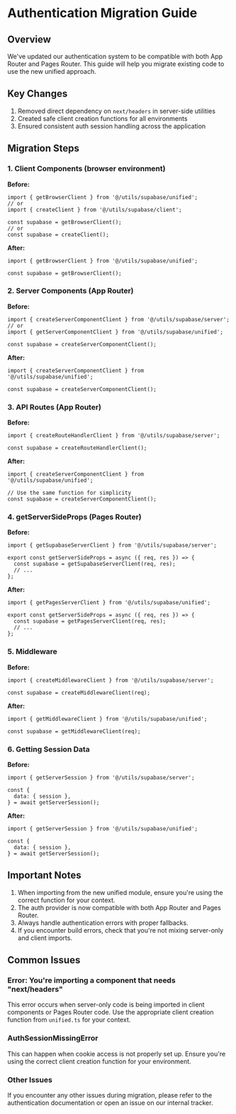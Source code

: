 # Authentication Migration Guide

## Overview

We've updated our authentication system to be compatible with both App Router and Pages Router. This guide will help you migrate existing code to use the new unified approach.

## Key Changes

1. Removed direct dependency on `next/headers` in server-side utilities
2. Created safe client creation functions for all environments
3. Ensured consistent auth session handling across the application

## Migration Steps

### 1. Client Components (browser environment)

**Before:**

```tsx
import { getBrowserClient } from '@/utils/supabase/unified';
// or
import { createClient } from '@/utils/supabase/client';

const supabase = getBrowserClient();
// or
const supabase = createClient();
```

**After:**

```tsx
import { getBrowserClient } from '@/utils/supabase/unified';

const supabase = getBrowserClient();
```

### 2. Server Components (App Router)

**Before:**

```tsx
import { createServerComponentClient } from '@/utils/supabase/server';
// or
import { getServerComponentClient } from '@/utils/supabase/unified';

const supabase = createServerComponentClient();
```

**After:**

```tsx
import { createServerComponentClient } from '@/utils/supabase/unified';

const supabase = createServerComponentClient();
```

### 3. API Routes (App Router)

**Before:**

```tsx
import { createRouteHandlerClient } from '@/utils/supabase/server';

const supabase = createRouteHandlerClient();
```

**After:**

```tsx
import { createServerComponentClient } from '@/utils/supabase/unified';

// Use the same function for simplicity
const supabase = createServerComponentClient();
```

### 4. getServerSideProps (Pages Router)

**Before:**

```tsx
import { getSupabaseServerClient } from '@/utils/supabase/server';

export const getServerSideProps = async ({ req, res }) => {
  const supabase = getSupabaseServerClient(req, res);
  // ...
};
```

**After:**

```tsx
import { getPagesServerClient } from '@/utils/supabase/unified';

export const getServerSideProps = async ({ req, res }) => {
  const supabase = getPagesServerClient(req, res);
  // ...
};
```

### 5. Middleware

**Before:**

```tsx
import { createMiddlewareClient } from '@/utils/supabase/server';

const supabase = createMiddlewareClient(req);
```

**After:**

```tsx
import { getMiddlewareClient } from '@/utils/supabase/unified';

const supabase = getMiddlewareClient(req);
```

### 6. Getting Session Data

**Before:**

```tsx
import { getServerSession } from '@/utils/supabase/server';

const {
  data: { session },
} = await getServerSession();
```

**After:**

```tsx
import { getServerSession } from '@/utils/supabase/unified';

const {
  data: { session },
} = await getServerSession();
```

## Important Notes

1. When importing from the new unified module, ensure you're using the correct function for your context.
2. The auth provider is now compatible with both App Router and Pages Router.
3. Always handle authentication errors with proper fallbacks.
4. If you encounter build errors, check that you're not mixing server-only and client imports.

## Common Issues

### Error: You're importing a component that needs "next/headers"

This error occurs when server-only code is being imported in client components or Pages Router code. Use the appropriate client creation function from `unified.ts` for your context.

### AuthSessionMissingError

This can happen when cookie access is not properly set up. Ensure you're using the correct client creation function for your environment.

### Other Issues

If you encounter any other issues during migration, please refer to the authentication documentation or open an issue on our internal tracker.
